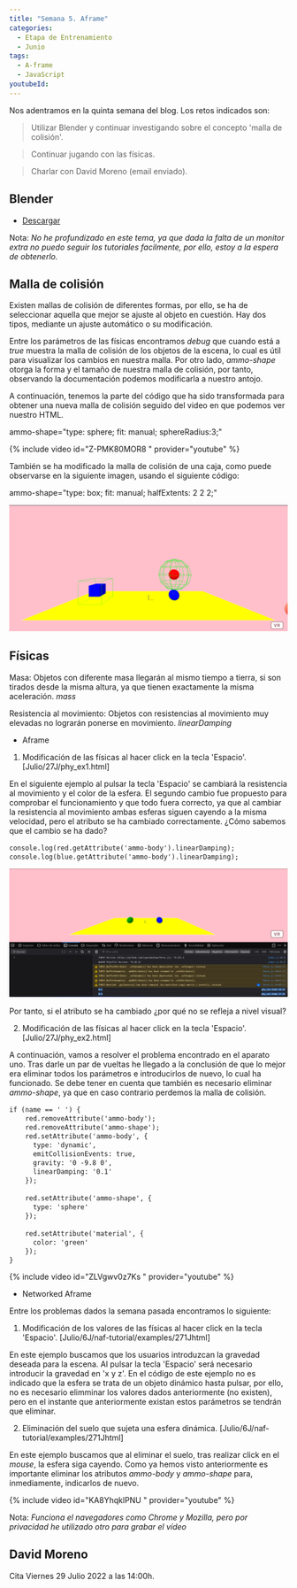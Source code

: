 ```yaml
---
title: "Semana 5. Aframe"
categories:
  - Etapa de Entrenamiento
  - Junio
tags:
  - A-frame
  - JavaScript
youtubeId: 
---
```



Nos adentramos en la quinta semana del blog. Los retos indicados son:

> Utilizar Blender y continuar investigando sobre el concepto 'malla de colisión'.

> Continuar jugando con las físicas. 

> Charlar con David Moreno (email enviado).


## **Blender**

* [Descargar](https://www.blender.org/)

Nota: *No he profundizado en este tema, ya que dada la falta de un monitor extra no puedo seguir los tutoriales facilmente, por ello, estoy a la espera de obtenerlo.*

## **Malla de colisión**

Existen mallas de colisión de diferentes formas, por ello, se ha de seleccionar aquella que mejor se ajuste al objeto en cuestión. Hay dos tipos, mediante un ajuste automático o su modificación. 

Entre los parámetros de las físicas encontramos *debug* que cuando está a *true* muestra la malla de colisión de los objetos de la escena, lo cual es útil para visualizar los cambios en nuestra malla. Por otro lado, *ammo-shape* otorga la forma y el tamaño de nuestra malla de colisión, por tanto, observando la documentación podemos modificarla a nuestro antojo. 

A continuación, tenemos la parte del código que ha sido transformada para obtener una nueva malla de colisión seguido del video en que podemos ver nuestro HTML.

  
  ammo-shape="type: sphere; fit: manual; sphereRadius:3;"
  

{% include video id="Z-PMK80MOR8 " provider="youtube" %}

También se ha modificado la malla de colisión de una caja, como puede observarse en la siguiente imagen, usando el siguiente código:

  
  ammo-shape="type: box; fit: manual; halfExtents: 2 2 2;"
  

![Malla colisión](https://raw.githubusercontent.com/RoboticsLabURJC/2022-tfg-ana-villanueva/main/otros/27J/cap1.png)

## **Físicas**

Masa: Objetos con diferente masa llegarán al mismo tiempo a tierra, si son tirados desde la misma altura, ya que tienen exactamente la misma aceleración. *mass*

Resistencia al movimiento: Objetos con resistencias al movimiento muy elevadas no lograrán ponerse en movimiento. *linearDamping*

* Aframe 

1. Modificación de las físicas al hacer click en la tecla 'Espacio'. [Julio/27J/phy_ex1.html]

En el siguiente ejemplo al pulsar la tecla 'Espacio' se cambiará la resistencia al movimiento y el color de la esfera. El segundo cambio fue propuesto para comprobar el funcionamiento y que todo fuera correcto, ya que al cambiar la resistencia al movimiento ambas esferas siguen cayendo a la misma velocidad, pero el atributo se ha cambiado correctamente. ¿Cómo sabemos que el cambio se ha dado? 

  
    console.log(red.getAttribute('ammo-body').linearDamping);
    console.log(blue.getAttribute('ammo-body').linearDamping);
  

![Parámetro modificado](https://raw.githubusercontent.com/RoboticsLabURJC/2022-tfg-ana-villanueva/main/otros/27J/cap2.png)

Por tanto, si el atributo se ha cambiado ¿por qué no se refleja a nivel visual?

2. Modificación de las físicas al hacer click en la tecla 'Espacio'. [Julio/27J/phy_ex2.html]

A continuación, vamos a resolver el problema encontrado en el aparato uno. Tras darle un par de vueltas he llegado a la conclusión de que lo mejor era eliminar todos los parámetros e introducirlos de nuevo, lo cual ha funcionado. Se debe tener en cuenta que también es necesario eliminar *ammo-shape*, ya que en caso contrario perdemos la malla de colisión. 

  
    if (name == ' ') {
        red.removeAttribute('ammo-body');
        red.removeAttribute('ammo-shape');
        red.setAttribute('ammo-body', {
          type: 'dynamic',
          emitCollisionEvents: true,
          gravity: '0 -9.8 0',
          linearDamping: '0.1'
        });

        red.setAttribute('ammo-shape', {
          type: 'sphere'
        });

        red.setAttribute('material', {
          color: 'green'
        });
    }
  

{% include video id="ZLVgwv0z7Ks " provider="youtube" %}
 

* Networked Aframe

Entre los problemas dados la semana pasada encontramos lo siguiente:

1. Modificación de los valores de las físicas al hacer click en la tecla 'Espacio'. [Julio/6J/naf-tutorial/examples/271Jhtml]

En este ejemplo buscamos que los usuarios introduzcan la gravedad deseada para la escena. Al pulsar la tecla 'Espacio' será necesario introducir la gravedad en 'x y z'. En el código de este ejemplo no es indicado que la esfera se trata de un objeto dinámico hasta pulsar, por ello, no es necesario elimminar los valores dados anteriormente (no existen), pero en el instante que anteriormente existan estos parámetros se tendrán que eliminar. 

2. Eliminación del suelo que sujeta una esfera dinámica. [Julio/6J/naf-tutorial/examples/271Jhtml]

En este ejemplo buscamos que al eliminar el suelo, tras realizar click en el *mouse*, la esfera siga cayendo. Como ya hemos visto anteriormente es importante eliminar los atributos *ammo-body* y *ammo-shape* para, inmediamente, indicarlos de nuevo. 

{% include video id="KA8YhqklPNU " provider="youtube" %}
 
Nota: *Funciona el navegadores como Chrome y Mozilla, pero por privacidad he utilizado otro para grabar el vídeo*


## **David Moreno**

Cita Viernes 29 Julio 2022 a las 14:00h.


